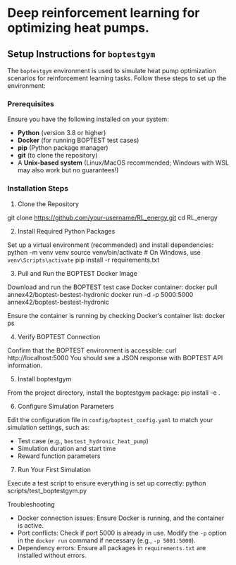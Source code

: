 # Deep reinforcement learning for optimizing heat pumps.

## Setup Instructions for `boptestgym`

The `boptestgym` environment is used to simulate heat pump optimization scenarios for reinforcement learning tasks. Follow these steps to set up the environment:

### Prerequisites
Ensure you have the following installed on your system:
- **Python** (version 3.8 or higher)
- **Docker** (for running BOPTEST test cases)
- **pip** (Python package manager)
- **git** (to clone the repository)
- A **Unix-based system** (Linux/MacOS recommended; Windows with WSL may also work but no guarantees!)

### Installation Steps

1. Clone the Repository

git clone https://github.com/your-username/RL_energy.git
cd RL_energy

2. Install Required Python Packages

Set up a virtual environment (recommended) and install dependencies:
python -m venv venv
source venv/bin/activate  # On Windows, use `venv\Scripts\activate`
pip install -r requirements.txt

3. Pull and Run the BOPTEST Docker Image

Download and run the BOPTEST test case Docker container:
docker pull annex42/boptest-bestest-hydronic
docker run -d -p 5000:5000 annex42/boptest-bestest-hydronic

Ensure the container is running by checking Docker’s container list:
docker ps

4. Verify BOPTEST Connection

Confirm that the BOPTEST environment is accessible:
curl http://localhost:5000
You should see a JSON response with BOPTEST API information.

5. Install boptestgym

From the project directory, install the boptestgym package:
pip install -e .

6. Configure Simulation Parameters

Edit the configuration file in `config/boptest_config.yaml` to match your simulation settings, such as:
- Test case (e.g., `bestest_hydronic_heat_pump`)
- Simulation duration and start time
- Reward function parameters

7. Run Your First Simulation

Execute a test script to ensure everything is set up correctly:
python scripts/test_boptestgym.py

Troubleshooting
- Docker connection issues: Ensure Docker is running, and the container is active.
- Port conflicts: Check if port 5000 is already in use. Modify the `-p` option in the `docker run` command if necessary (e.g., `-p 5001:5000`).
- Dependency errors: Ensure all packages in `requirements.txt` are installed without errors.
